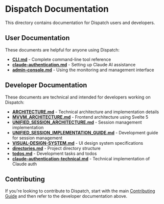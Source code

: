 # Dispatch Documentation

This directory contains documentation for Dispatch users and developers.

## User Documentation

These documents are helpful for anyone using Dispatch:

- **[CLI.md](CLI.md)** - Complete command-line tool reference
- **[claude-authentication.md](claude-authentication.md)** - Setting up Claude AI assistance
- **[admin-console.md](admin-console.md)** - Using the monitoring and management interface

## Developer Documentation

These documents are technical and intended for developers working on Dispatch:

- **[ARCHITECTURE.md](ARCHITECTURE.md)** - Technical architecture and implementation details
- **[MVVM_ARCHITECTURE.md](MVVM_ARCHITECTURE.md)** - Frontend architecture using Svelte 5
- **[UNIFIED_SESSION_ARCHITECTURE.md](UNIFIED_SESSION_ARCHITECTURE.md)** - Session management implementation
- **[UNIFIED_SESSION_IMPLEMENTATION_GUIDE.md](UNIFIED_SESSION_IMPLEMENTATION_GUIDE.md)** - Development guide for session management
- **[VISUAL-DESIGN-SYSTEM.md](VISUAL-DESIGN-SYSTEM.md)** - UI design system specifications
- **[directories.md](directories.md)** - Project directory structure
- **[todos.md](todos.md)** - Development tasks and todos
- **[claude-authentication-technical.md](claude-authentication-technical.md)** - Technical implementation of Claude auth

## Contributing

If you're looking to contribute to Dispatch, start with the main [Contributing Guide](../CONTRIBUTING.md) and then refer to the developer documentation above.
